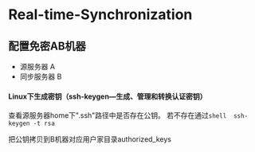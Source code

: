 # Real-time-Synchronization

## 配置免密AB机器
- 源服务器 A 
- 同步服务器 B
#### Linux下生成密钥（ssh-keygen—生成、管理和转换认证密钥）

查看源服务器home下".ssh"路径中是否存在公钥。
若不存在通过```shell 
ssh-keygen -t rsa```


把公钥拷贝到B机器对应用户家目录authorized_keys
